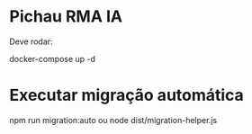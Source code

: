 # Pichau RMA IA

Deve rodar:

docker-compose up -d

# Executar migração automática
npm run migration:auto
ou
node dist/migration-helper.js
